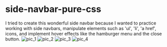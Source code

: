 # side-navbar-pure-css
I tried to create this wonderful side navbar because I wanted to practice working with side navbars, manipulate elements such as 'ul', 'li', 'a href', icons, and implement hover effects like the hamburger menu and the close button.
![pic_1](https://github.com/Elmahdi25/side-navbar-pure-css/assets/148079309/1633e5d4-3301-4550-8d71-6a6fa2d98b8f)
![pic_2](https://github.com/Elmahdi25/side-navbar-pure-css/assets/148079309/1eb71db0-8804-4d64-9218-5c4c5d0665e3)
![pic_3](https://github.com/Elmahdi25/side-navbar-pure-css/assets/148079309/e50ef792-6070-4b73-8179-bc63a0d5b024)
![pic_4](https://github.com/Elmahdi25/side-navbar-pure-css/assets/148079309/b7bb2f20-7d95-4fc5-829a-a7594fa7f392)
